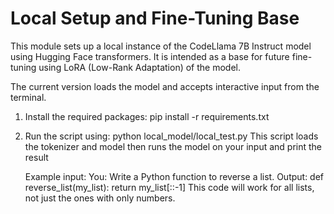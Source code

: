 # Local Setup and Fine-Tuning Base
This module sets up a local instance of the CodeLlama 7B Instruct model using Hugging Face transformers.
It is intended as a base for future fine-tuning using LoRA (Low-Rank Adaptation) of the model.

The current version loads the model and accepts interactive input from the terminal.
1. Install the required packages:
   pip install -r requirements.txt
   
2. Run the script using:
    python local_model/local_test.py
  This script loads the tokenizer and model then runs the model on your input and print the result

   Example input:
     You: Write a Python function to reverse a list.
   Output:
     def reverse_list(my_list):
        return my_list[::-1]
     This code will work for all lists, not just the ones with only numbers.
